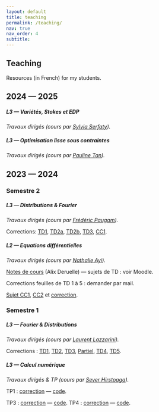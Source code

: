 ```yaml
---
layout: default
title: teaching
permalink: /teaching/
nav: true
nav_order: 4
subtitle: 
---
```


<h2 data-i18n="teaching.title">Teaching</h2>

Resources (in French) for my students.

## 2024 — 2025

##### L3 — Variétés, Stokes et EDP

*Travaux dirigés (cours par <a href="https://math.nyu.edu/people/profiles/SERFATY_Sylvia.html">Sylvia Serfaty</a>).*

##### L3 — Optimisation lisse sous contraintes

*Travaux dirigés (cours par <a href="https://sites.google.com/view/paulinetan/">Pauline Tan</a>).*

## 2023 — 2024

### Semestre 2

##### L3 — Distributions & Fourier

*Travaux dirigés (cours par <a href="https://webusers.imj-prg.fr/~frederic.paugam/parts-fr/index.html">Frédéric Paugam</a>).* 

Corrections: <a href="https://filesender.renater.fr/?s=download&token=207d6a2f-41a7-4b88-8e28-de77ad4ae8a0">TD1</a>, <a href="https://filesender.renater.fr/?s=download&token=8bc19730-4ca5-4fa5-85e4-dd034f31fc26">TD2a</a>, <a href="https://filesender.renater.fr/?s=download&token=f2360ef9-b7ff-4b41-a900-0817a528c004">TD2b</a>, <a href="https://filesender.renater.fr/?s=download&token=42d18b74-8a23-41e4-a3a0-ee8ac0f0723f">TD3</a>, <a href="https://filesender.renater.fr/?s=download&token=6fc33ef5-7c08-4ff6-815f-4e86392dd0a7">CC1</a>.

##### L2 — Equations différentielles

*Travaux dirigés (cours par <a href="https://www.ljll.fr/~ayi/">Nathalie Ayi</a>).*

<a href="https://filesender.renater.fr/?s=download&token=21f2fccd-4ce8-4aa6-81c5-751acabf5f34">Notes de cours</a> (Alix Deruelle) — sujets de TD : voir Moodle.

Corrections feuilles de TD 1 à 5 : demander par mail.

<a href="https://filesender.renater.fr/?s=download&token=b36e59bb-0080-44fc-909d-8c59d13ddbfd">Sujet CC1</a>, <a href="https://filesender.renater.fr/?s=download&token=85aa50ea-cfb2-4cf2-bec5-6f41c20235fa">CC2</a> et <a href="https://filesender.renater.fr/?s=download&token=30bc6893-e4b2-45ea-9ad1-134f76b5db38">correction</a>.

<!-- <br /> -->

### Semestre 1

##### L3 — Fourier & Distributions

*Travaux dirigés (cours par <a href="https://webusers.imj-prg.fr/~laurent.lazzarini/">Laurent Lazzarini</a>).*

Corrections : <a href="https://filesender.renater.fr/?s=download&token=b8d47873-5bb3-4e2b-8c65-7dfa333841b5">TD1</a>, <a href="https://filesender.renater.fr/?s=download&token=de849b1b-e3b8-44bc-b8ea-67e1d68a40ce">TD2</a>, <a href="https://filesender.renater.fr/?s=download&token=69751aec-ecb1-4f4e-9092-c3c23b79e6d8">TD3</a>, <a href="https://filesender.renater.fr/?s=download&token=1292fe74-e289-4e35-944f-ed231bf9ce48">Partiel</a>, <a href="https://filesender.renater.fr/?s=download&token=e9de04e1-4832-4bd0-a85b-99d8eecb51d6">TD4</a>, <a href="https://filesender.renater.fr/?s=download&token=320c3c99-e3e3-45c8-8e97-ceed4ea78df9">TD5</a>.


##### L3 — Calcul numérique

*Travaux dirigés & TP (cours par <a href="https://who.rocq.inria.fr/Sever.Hirstoaga/">Sever Hirstoaga</a>).*

TP1 : <a href="https://filesender.renater.fr/?s=download&token=6489c415-67c2-4104-9cb8-5d3eeb97edb3">correction</a> — <a href="https://filesender.renater.fr/?s=download&token=713b0c53-ebed-43af-921f-45d3a3ec1f44">code</a>.
<!-- TP2 : correction — code. -->
TP3 : <a href="https://filesender.renater.fr/?s=download&token=e752ecf4-1a06-4ca6-a05c-c6353d88258b">correction</a> — <a href="https://filesender.renater.fr/?s=download&token=3ff7dc50-f2a2-40cf-8298-4c4624f98436">code</a>.
TP4 : <a href="https://filesender.renater.fr/?s=download&token=5bfc25e0-016f-453d-91c8-d1bc7c669d61">correction</a> — <a href="https://filesender.renater.fr/?s=download&token=3b0eb7fa-1ca8-4128-906a-9ec5b2f811c1">code</a>.

